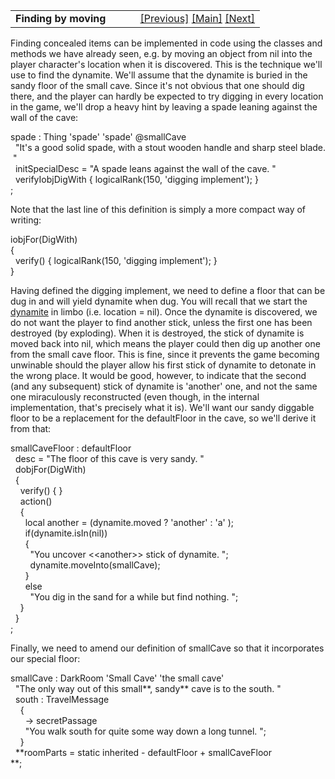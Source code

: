 <table width="100%" data-border="0" data-cellspacing="0"
data-cellpadding="3" data-bgcolor="#C0C0C0">
<colgroup>
<col style="width: 50%" />
<col style="width: 50%" />
</colgroup>
<tbody>
<tr>
<td style="text-align: left;"><strong>Finding by moving<br />
</strong></td>
<td style="text-align: right;"><a href="wordgames.htm">[Previous]</a> <a
href="generalintroduction.htm">[Main]</a> <a
href="sightpresence+islisted.htm">[Next]</a></td>
</tr>
</tbody>
</table>

  
Finding concealed items can be implemented in code using the classes and
methods we have already seen, e.g. by moving an object from nil into the
player character's location when it is discovered. This is the technique
we'll use to find the dynamite. We'll assume that the dynamite is buried
in the sandy floor of the small cave. Since it's not obvious that one
should dig there, and the player can hardly be expected to try digging
in every location in the game, we'll drop a heavy hint by leaving a
spade leaning against the wall of the cave:  
  
spade : Thing 'spade' 'spade' @smallCave  
  "It's a good solid spade, with a stout wooden handle and sharp steel blade. "  
  initSpecialDesc = "A spade leans against the wall of the cave. "  
  verifyIobjDigWith { logicalRank(150, 'digging implement'); }  
;  
  
Note that the last line of this definition is simply a more compact way
of writing:  
  
iobjFor(DigWith)  
{  
  verify() { logicalRank(150, 'digging implement'); }  
}  
  
Having defined the digging implement, we need to define a floor that can
be dug in and will yield dynamite when dug. You will recall that we
start the [dynamite](dynamite.htm) in limbo (i.e. location = nil). Once
the dynamite is discovered, we do not want the player to find another
stick, unless the first one has been destroyed (by exploding). When it
is destroyed, the stick of dynamite is moved back into nil, which means
the player could then dig up another one from the small cave floor. This
is fine, since it prevents the game becoming unwinable should the player
allow his first stick of dynamite to detonate in the wrong place. It
would be good, however, to indicate that the second (and any subsequent)
stick of dynamite is 'another' one, and not the same one miraculously
reconstructed (even though, in the internal implementation, that's
precisely what it is). We'll want our sandy diggable floor to be a
replacement for the defaultFloor in the cave, so we'll derive it from
that:  
  
  
smallCaveFloor : defaultFloor  
  desc = "The floor of this cave is very sandy. "  
  dobjFor(DigWith)  
  {  
    verify() { }  
    action()  
    {  
      local another = (dynamite.moved ? 'another' : 'a' );  
      if(dynamite.isIn(nil))  
      {  
        "You uncover \<\<another\>\> stick of dynamite. ";  
        dynamite.moveInto(smallCave);  
      }  
      else  
        "You dig in the sand for a while but find nothing. ";  
    }  
  }  
;  
  
Finally, we need to amend our definition of smallCave so that it
incorporates our special floor:  
  
smallCave : DarkRoom 'Small Cave' 'the small cave'  
  "The only way out of this small**, sandy** cave is to the south. "  
  south : TravelMessage   
    {   
      -\> secretPassage  
      "You walk south for quite some way down a long tunnel. ";  
    }  
  **roomParts = static inherited - defaultFloor + smallCaveFloor    
**;   
  
  
